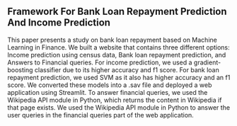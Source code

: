 ## Framework For Bank Loan Repayment Prediction And Income Prediction

This paper presents a study on bank loan repayment based on Machine Learning in Finance. We built a website that contains three different options: Income prediction using census data, Bank loan repayment prediction, and Answers to Financial queries. For income prediction, we used a gradient-boosting classifier due to its higher accuracy and f1 score. For bank loan repayment prediction, we used SVM as it also has higher accuracy and an f1 score. We converted these models into a .sav file and deployed a web application using Streamlit. To answer financial queries, we used the Wikipedia API module in Python, which returns the content in Wikipedia if that page exists. We used the Wikipedia API module in Python to answer the user queries in the financial queries part of the web application.
